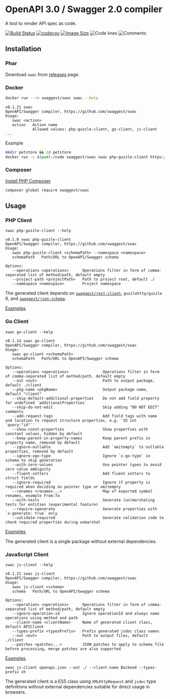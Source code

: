 # OpenAPI 3.0 / Swagger 2.0 compiler

A tool to render API spec as code.

[![Build Status](https://travis-ci.org/swaggest/swac.svg?branch=master)](https://travis-ci.org/swaggest/swac)
[![codecov](https://codecov.io/gh/swaggest/swac/branch/master/graph/badge.svg)](https://codecov.io/gh/swaggest/swac)
[![Image Size](https://images.microbadger.com/badges/image/swaggest/swac.svg)](https://microbadger.com/images/swaggest/swac)
![Code lines](https://sloc.xyz/github/swaggest/swac/?category=code)
![Comments](https://sloc.xyz/github/swaggest/swac/?category=comments)

## Installation

### Phar

Download `swac` from [releases](https://github.com/swaggest/swac/releases) page.

### Docker

```bash
docker run --rm swaggest/swac swac --help
```

```
v0.1.21 swac
OpenAPI/Swagger compiler, https://github.com/swaggest/swac
Usage: 
   swac <action>
   action   Action name                                            
            Allowed values: php-guzzle-client, go-client, js-client
...
```

Example

```bash
mkdir petstore && cd petstore
docker run -v $(pwd):/code swaggest/swac swac php-guzzle-client https://raw.githubusercontent.com/OAI/OpenAPI-Specification/master/examples/v2.0/json/petstore.json --namespace MyApp\\Petstore
```

### Composer

[Install PHP Composer](https://getcomposer.org/doc/00-intro.md)

```bash
composer global require swaggest/swac
```

## Usage

### PHP Client

```
swac php-guzzle-client --help
```

```
v0.1.0 swac php-guzzle-client
OpenAPI/Swagger compiler, https://github.com/swaggest/swac
Usage: 
   swac php-guzzle-client <schemaPath> --namespace <namespace>
   schemaPath   Path/URL to OpenAPI/Swagger schema
   
Options: 
   --operations <operations>      Operations filter in form of comma-separated list of method/path, default empty
   --project-path <projectPath>   Path to project root, default ./                                               
   --namespace <namespace>        Project namespace
```

The generated client depends on [`swaggest/rest-client`](https://github.com/swaggest/php-rest-client),
`guzzlehttp/guzzle` 6, and [`swaggest/json-schema`](https://github.com/swaggest/php-json-schema).

[Examples](/examples/php-guzzle-client).

### Go Client

```
swac go-client --help 
```

```
v0.1.14 swac go-client
OpenAPI/Swagger compiler, https://github.com/swaggest/swac
Usage: 
   swac go-client <schemaPath>
   schemaPath   Path/URL to OpenAPI/Swagger schema
   
Options: 
   --operations <operations>               Operations filter in form of comma-separated list of method/path, default empty                  
   --out <out>                             Path to output package, default ./client                                                         
   --pkg-name <pkgName>                    Output package name, default "client"                                                            
   --skip-default-additional-properties    Do not add field property for undefined `additionalProperties`                                   
   --skip-do-not-edit                      Skip adding "DO NOT EDIT" comments                                                               
   --add-request-tags                      Add field tags with name and location to request structure properties, e.g. 'ID int `query:"id"`'
   --show-const-properties                 Show properties with constant values, hidden by default                                          
   --keep-parent-in-property-names         Keep parent prefix in property name, removed by default                                          
   --ignore-nullable                       Add `omitempty` to nullable properties, removed by default                                       
   --ignore-xgo-type                       Ignore `x-go-type` in schema to skip generation                                                  
   --with-zero-values                      Use pointer types to avoid zero value ambiguity                                                  
   --fluent-setters                        Add fluent setters to struct fields                                                              
   --ignore-required                       Ignore if property is required when deciding on pointer type or omitempty                        
   --renames <renames...>                  Map of exported symbol renames, example From:To                                                  
   --with-tests                            Generate (un)marshaling tests for entities (experimental feature)                                
   --require-xgenerate                     Generate properties with `x-generate: true` only                                                 
   --validate-required                     Generate validation code to check required properties during unmarshal                           
```

[Examples](/examples/go-client).

The generated client is a single package without external dependencies.

### JavaScript Client

```
swac js-client --help 
```

```
v0.1.21 swac js-client
OpenAPI/Swagger compiler, https://github.com/swaggest/swac
Usage: 
   swac js-client <schema>
   schema   Path/URL to OpenAPI/Swagger schema
   
Options: 
   --operations <operations>      Operations filter in form of comma-separated list of method/path, default empty         
   --ignore-operation-id          Ignore operationId and always name operations using method and path                     
   --client-name <clientName>     Name of generated client class, default APIClient                                       
   --types-prefix <typesPrefix>   Prefix generated jsdoc class names                                                      
   --out <out>                    Path to output files, default ./client                                                  
   --patches <patches...>         JSON patches to apply to schema file before processing, merge patches are also supported
```

[Examples](/examples/js-client).

```
swac js-client openapi.json --out ./ --client-name Backend --types-prefix xh
```

The generated client is a ES5 class using `XMLHttpRequest` and `jsdoc` type definitions without external dependencies
suitable for direct usage in browsers.
